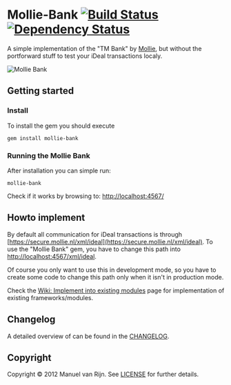 # Mollie-Bank [![Build Status](https://secure.travis-ci.org/manuelvanrijn/mollie-bank.png?branch=master)][travis] [![Dependency Status](https://gemnasium.com/manuelvanrijn/mollie-bank.png)][gemnasium]

[travis]: http://travis-ci.org/manuelvanrijn/mollie-bank
[gemnasium]: https://gemnasium.com/manuelvanrijn/mollie-bank

A simple implementation of the "TM Bank" by [Mollie](http://www.mollie.nl), but without the portforward stuff to test your iDeal transactions localy.

![Mollie Bank](http://manuel.manuelles.nl/images/posts/mollie-bank.png) 

## Getting started

### Install

To install the gem you should execute

```
gem install mollie-bank
```

### Running the Mollie Bank

After installation you can simple run:

```
mollie-bank
```

Check if it works by browsing to: [http://localhost:4567/](http://localhost:4567/)

## Howto implement

By default all communication for iDeal transactions is through [https://secure.mollie.nl/xml/ideal](https://secure.mollie.nl/xml/ideal). To use the "Mollie Bank" gem, you have to change this path into [http://localhost:4567/xml/ideal](http://localhost:4567/xml/ideal).

Of course you only want to use this in development mode, so you have to create some code to change this path only when it isn't in production mode.

Check the [Wiki: Implement into existing modules](https://github.com/manuelvanrijn/mollie-bank/wiki/Implement-into-existing-modules) page for implementation of existing frameworks/modules.

## Changelog

A detailed overview of can be found in the [CHANGELOG](https://github.com/manuelvanrijn/mollie-bank/blob/master/CHANGELOG.md).

## Copyright

Copyright © 2012 Manuel van Rijn. See [LICENSE](https://github.com/manuelvanrijn/mollie-bank/blob/master/LICENSE.md) for further details.
